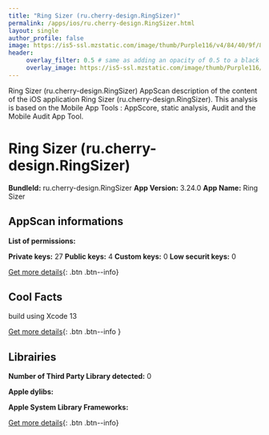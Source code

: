 ```yaml
---
title: "Ring Sizer (ru.cherry-design.RingSizer)"
permalink: /apps/ios/ru.cherry-design.RingSizer.html
layout: single
author_profile: false
image: https://is5-ssl.mzstatic.com/image/thumb/Purple116/v4/84/40/9f/84409fa0-cd9c-38df-934b-686a5ac2eebe/AppIcon-0-1x_U007emarketing-0-5-0-0-85-220.png/512x512bb.jpg
header: 
     overlay_filter: 0.5 # same as adding an opacity of 0.5 to a black background
     overlay_image: https://is5-ssl.mzstatic.com/image/thumb/Purple116/v4/84/40/9f/84409fa0-cd9c-38df-934b-686a5ac2eebe/AppIcon-0-1x_U007emarketing-0-5-0-0-85-220.png/512x512bb.jpg
---
```

Ring Sizer (ru.cherry-design.RingSizer) AppScan description of the content of the iOS application Ring Sizer (ru.cherry-design.RingSizer). This analysis is based on the Mobile App Tools : AppScore, static analysis, Audit and the Mobile Audit App Tool.

# Ring Sizer (ru.cherry-design.RingSizer)

**BundleId:** ru.cherry-design.RingSizer
**App Version:** 3.24.0
**App Name:** Ring Sizer


## AppScan informations 

**List of permissions:** 
  
  
**Private keys:** 27
**Public keys:** 4
**Custom keys:** 0
**Low securit keys:** 0
  
[Get more details](/pricing.html){: .btn .btn--info}

## Cool Facts

build using Xcode 13
  
[Get more details](/pricing.html){: .btn .btn--info }

## Librairies 
**Number of Third Party Library detected:** 0


**Apple dylibs:**


**Apple System Library Frameworks:**


  
[Get more details](/pricing.html){: .btn .btn--info}

